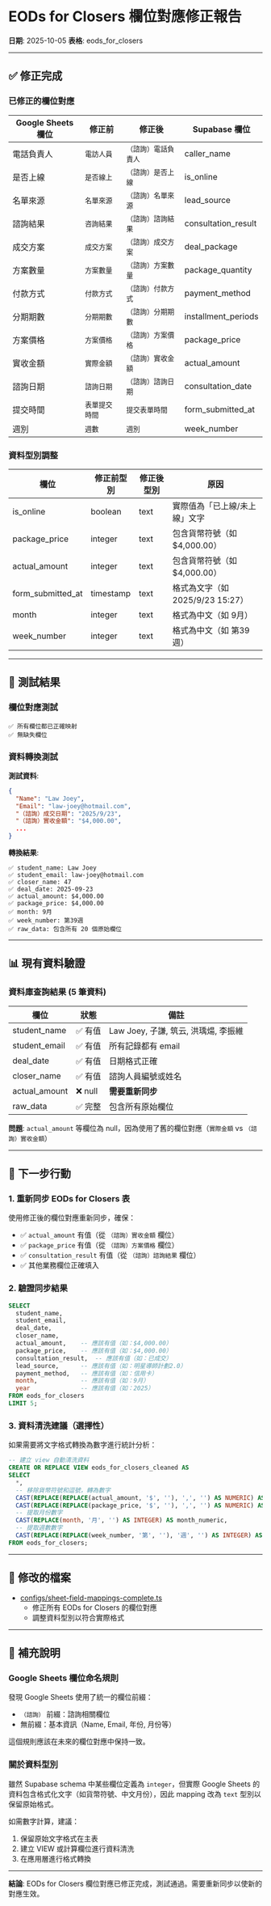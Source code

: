 # EODs for Closers 欄位對應修正報告

**日期**: 2025-10-05
**表格**: eods_for_closers

---

## ✅ 修正完成

### 已修正的欄位對應

| Google Sheets 欄位 | 修正前 | 修正後 | Supabase 欄位 |
|-------------------|--------|--------|--------------|
| 電話負責人 | `電訪人員` | `（諮詢）電話負責人` | caller_name |
| 是否上線 | `是否線上` | `（諮詢）是否上線` | is_online |
| 名單來源 | `名單來源` | `（諮詢）名單來源` | lead_source |
| 諮詢結果 | `咨詢結果` | `（諮詢）諮詢結果` | consultation_result |
| 成交方案 | `成交方案` | `（諮詢）成交方案` | deal_package |
| 方案數量 | `方案數量` | `（諮詢）方案數量` | package_quantity |
| 付款方式 | `付款方式` | `（諮詢）付款方式` | payment_method |
| 分期期數 | `分期期數` | `（諮詢）分期期數` | installment_periods |
| 方案價格 | `方案價格` | `（諮詢）方案價格` | package_price |
| 實收金額 | `實際金額` | `（諮詢）實收金額` | actual_amount |
| 諮詢日期 | `諮詢日期` | `（諮詢）諮詢日期` | consultation_date |
| 提交時間 | `表單提交時間` | `提交表單時間` | form_submitted_at |
| 週別 | `週數` | `週別` | week_number |

### 資料型別調整

| 欄位 | 修正前型別 | 修正後型別 | 原因 |
|-----|-----------|-----------|------|
| is_online | boolean | text | 實際值為「已上線/未上線」文字 |
| package_price | integer | text | 包含貨幣符號（如 $4,000.00） |
| actual_amount | integer | text | 包含貨幣符號（如 $4,000.00） |
| form_submitted_at | timestamp | text | 格式為文字（如 2025/9/23 15:27） |
| month | integer | text | 格式為中文（如 9月） |
| week_number | integer | text | 格式為中文（如 第39週） |

---

## 🧪 測試結果

### 欄位對應測試
```
✅ 所有欄位都已正確映射
✅ 無缺失欄位
```

### 資料轉換測試

**測試資料**:
```json
{
  "Name": "Law Joey",
  "Email": "law-joey@hotmail.com",
  "（諮詢）成交日期": "2025/9/23",
  "（諮詢）實收金額": "$4,000.00",
  ...
}
```

**轉換結果**:
```
✅ student_name: Law Joey
✅ student_email: law-joey@hotmail.com
✅ closer_name: 47
✅ deal_date: 2025-09-23
✅ actual_amount: $4,000.00
✅ package_price: $4,000.00
✅ month: 9月
✅ week_number: 第39週
✅ raw_data: 包含所有 20 個原始欄位
```

---

## 📊 現有資料驗證

### 資料庫查詢結果 (5 筆資料)

| 欄位 | 狀態 | 備註 |
|-----|------|------|
| student_name | ✅ 有值 | Law Joey, 子謙, 筑云, 洪瑀煬, 李振維 |
| student_email | ✅ 有值 | 所有記錄都有 email |
| deal_date | ✅ 有值 | 日期格式正確 |
| closer_name | ✅ 有值 | 諮詢人員編號或姓名 |
| actual_amount | ❌ null | **需要重新同步** |
| raw_data | ✅ 完整 | 包含所有原始欄位 |

**問題**: `actual_amount` 等欄位為 null，因為使用了舊的欄位對應（`實際金額` vs `（諮詢）實收金額`）

---

## 🎯 下一步行動

### 1. 重新同步 EODs for Closers 表

使用修正後的欄位對應重新同步，確保：
- ✅ `actual_amount` 有值（從 `（諮詢）實收金額` 欄位）
- ✅ `package_price` 有值（從 `（諮詢）方案價格` 欄位）
- ✅ `consultation_result` 有值（從 `（諮詢）諮詢結果` 欄位）
- ✅ 其他業務欄位正確填入

### 2. 驗證同步結果

```sql
SELECT
  student_name,
  student_email,
  deal_date,
  closer_name,
  actual_amount,    -- 應該有值（如：$4,000.00）
  package_price,    -- 應該有值（如：$4,000.00）
  consultation_result,  -- 應該有值（如：已成交）
  lead_source,      -- 應該有值（如：明星導師計劃2.0）
  payment_method,   -- 應該有值（如：信用卡）
  month,            -- 應該有值（如：9月）
  year              -- 應該有值（如：2025）
FROM eods_for_closers
LIMIT 5;
```

### 3. 資料清洗建議（選擇性）

如果需要將文字格式轉換為數字進行統計分析：

```sql
-- 建立 view 自動清洗資料
CREATE OR REPLACE VIEW eods_for_closers_cleaned AS
SELECT
  *,
  -- 移除貨幣符號和逗號，轉為數字
  CAST(REPLACE(REPLACE(actual_amount, '$', ''), ',', '') AS NUMERIC) AS actual_amount_numeric,
  CAST(REPLACE(REPLACE(package_price, '$', ''), ',', '') AS NUMERIC) AS package_price_numeric,
  -- 提取月份數字
  CAST(REPLACE(month, '月', '') AS INTEGER) AS month_numeric,
  -- 提取週數數字
  CAST(REPLACE(REPLACE(week_number, '第', ''), '週', '') AS INTEGER) AS week_number_numeric
FROM eods_for_closers;
```

---

## 📁 修改的檔案

- [configs/sheet-field-mappings-complete.ts](configs/sheet-field-mappings-complete.ts)
  - 修正所有 EODs for Closers 的欄位對應
  - 調整資料型別以符合實際格式

---

## 📝 補充說明

### Google Sheets 欄位命名規則

發現 Google Sheets 使用了統一的欄位前綴：
- `（諮詢）` 前綴：諮詢相關欄位
- 無前綴：基本資訊（Name, Email, 年份, 月份等）

這個規則應該在未來的欄位對應中保持一致。

### 關於資料型別

雖然 Supabase schema 中某些欄位定義為 `integer`，但實際 Google Sheets 的資料包含格式化文字（如貨幣符號、中文月份），因此 mapping 改為 `text` 型別以保留原始格式。

如需數字計算，建議：
1. 保留原始文字格式在主表
2. 建立 VIEW 或計算欄位進行資料清洗
3. 在應用層進行格式轉換

---

**結論**: EODs for Closers 欄位對應已修正完成，測試通過。需要重新同步以使新的對應生效。
